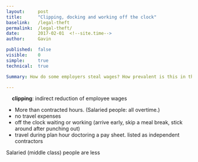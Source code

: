 ```yaml
---
layout: 	post
title:  	"Clipping, docking and working off the clock"
baselink:	/legal-theft
permalink:	/legal-theft/
date:   	2017-02-01  <!--site.time-->
author:		Gavin	

published:	false
visible:	0
simple:		true
technical:	true

Summary: How do some employers steal wages? How prevalent is this in the UK?

---
```




&nbsp;&nbsp;&nbsp;&nbsp;**clipping**: indirect reduction of employee wages


* More than contracted hours. (Salaried people: all overtime.)
* no travel expenses 
* off the clock waiting or working (arrive early, skip a meal break, stick around after punching out)
* travel during plan hour
doctoring a pay sheet.
listed as independent contractors


Salaried (middle class) people are less


